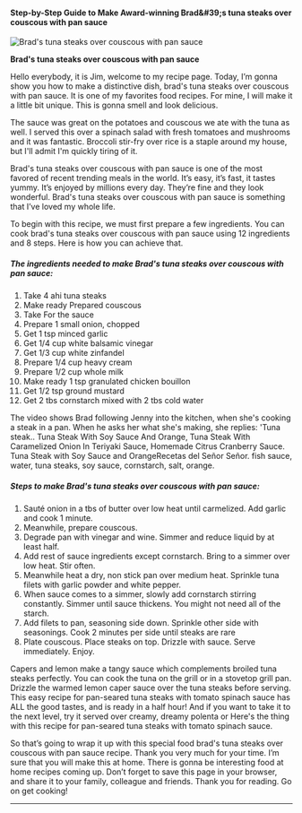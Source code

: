             

#### Step-by-Step Guide to Make Award-winning Brad&amp;#39;s tuna steaks over couscous with pan sauce

![Brad's tuna steaks over couscous with pan sauce](https://img-global.cpcdn.com/recipes/f717c3ea4213de8c/751x532cq70/brads-tuna-steaks-over-couscous-with-pan-sauce-recipe-main-photo.jpg)

**Brad's tuna steaks over couscous with pan sauce**

Hello everybody, it is Jim, welcome to my recipe page. Today, I’m gonna show you how to make a distinctive dish, brad's tuna steaks over couscous with pan sauce. It is one of my favorites food recipes. For mine, I will make it a little bit unique. This is gonna smell and look delicious.

The sauce was great on the potatoes and couscous we ate with the tuna as well. I served this over a spinach salad with fresh tomatoes and mushrooms and it was fantastic. Broccoli stir-fry over rice is a staple around my house, but I'll admit I'm quickly tiring of it.

Brad's tuna steaks over couscous with pan sauce is one of the most favored of recent trending meals in the world. It’s easy, it’s fast, it tastes yummy. It’s enjoyed by millions every day. They’re fine and they look wonderful. Brad's tuna steaks over couscous with pan sauce is something that I’ve loved my whole life.

To begin with this recipe, we must first prepare a few ingredients. You can cook brad's tuna steaks over couscous with pan sauce using 12 ingredients and 8 steps. Here is how you can achieve that.

##### The ingredients needed to make Brad's tuna steaks over couscous with pan sauce:

1.  Take 4 ahi tuna steaks
2.  Make ready Prepared couscous
3.  Take For the sauce
4.  Prepare 1 small onion, chopped
5.  Get 1 tsp minced garlic
6.  Get 1/4 cup white balsamic vinegar
7.  Get 1/3 cup white zinfandel
8.  Prepare 1/4 cup heavy cream
9.  Prepare 1/2 cup whole milk
10.  Make ready 1 tsp granulated chicken bouillon
11.  Get 1/2 tsp ground mustard
12.  Get 2 tbs cornstarch mixed with 2 tbs cold water

The video shows Brad following Jenny into the kitchen, when she's cooking a steak in a pan. When he asks her what she's making, she replies: 'Tuna steak.. Tuna Steak With Soy Sauce And Orange, Tuna Steak With Caramelized Onion In Teriyaki Sauce, Homemade Citrus Cranberry Sauce. Tuna Steak with Soy Sauce and OrangeRecetas del Señor Señor. fish sauce, water, tuna steaks, soy sauce, cornstarch, salt, orange.

##### Steps to make Brad's tuna steaks over couscous with pan sauce:

1.  Sauté onion in a tbs of butter over low heat until carmelized. Add garlic and cook 1 minute.
2.  Meanwhile, prepare couscous.
3.  Degrade pan with vinegar and wine. Simmer and reduce liquid by at least half.
4.  Add rest of sauce ingredients except cornstarch. Bring to a simmer over low heat. Stir often.
5.  Meanwhile heat a dry, non stick pan over medium heat. Sprinkle tuna filets with garlic powder and white pepper.
6.  When sauce comes to a simmer, slowly add cornstarch stirring constantly. Simmer until sauce thickens. You might not need all of the starch.
7.  Add filets to pan, seasoning side down. Sprinkle other side with seasonings. Cook 2 minutes per side until steaks are rare
8.  Plate couscous. Place steaks on top. Drizzle with sauce. Serve immediately. Enjoy.

Capers and lemon make a tangy sauce which complements broiled tuna steaks perfectly. You can cook the tuna on the grill or in a stovetop grill pan. Drizzle the warmed lemon caper sauce over the tuna steaks before serving. This easy recipe for pan-seared tuna steaks with tomato spinach sauce has ALL the good tastes, and is ready in a half hour! And if you want to take it to the next level, try it served over creamy, dreamy polenta or Here's the thing with this recipe for pan-seared tuna steaks with tomato spinach sauce.

So that’s going to wrap it up with this special food brad's tuna steaks over couscous with pan sauce recipe. Thank you very much for your time. I’m sure that you will make this at home. There is gonna be interesting food at home recipes coming up. Don’t forget to save this page in your browser, and share it to your family, colleague and friends. Thank you for reading. Go on get cooking!

* * *